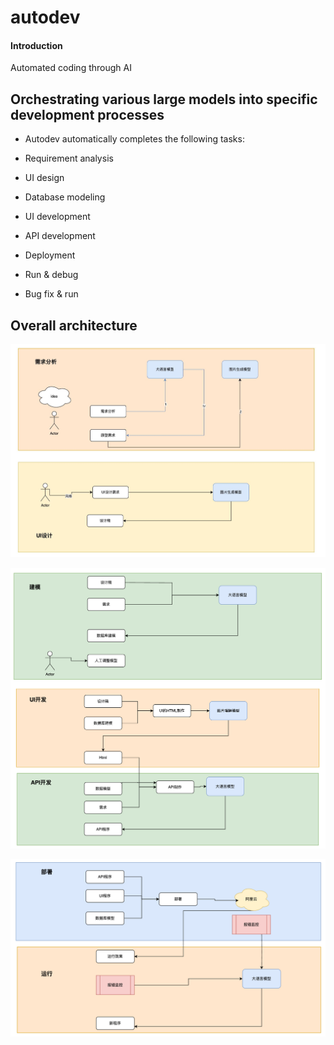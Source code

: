 # autodev

#### Introduction
Automated coding through AI
## Orchestrating various large models into specific development processes

- Autodev automatically completes the following tasks:

- Requirement analysis

- UI design

- Database modeling

- UI development

- API development

- Deployment

- Run & debug

- Bug fix & run

## Overall architecture

![12.jpg](assets/1.jpg)

![image-20240321103715941](assets/image-20240321103715941.png)

![image-20240321103752653](assets/image-20240321103752653.png)
